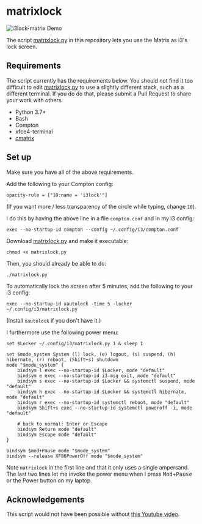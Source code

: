 # matrixlock

![i3lock-matrix Demo](demo.gif)

The script [matrixlock.py](matrixlock.py) in this repository lets you use the
Matrix as i3's lock screen.

## Requirements

The script currently has the requirements below. You should not find it too
difficult to edit [matrixlock.py](matrixlock.py) to use a slightly different
stack, such as a different terminal. If you do do that, please submit a Pull
Request to share your work with others.

 * Python 3.7+
 * Bash
 * Compton
 * xfce4-terminal
 * [cmatrix](https://github.com/abishekvashok/cmatrix)

## Set up

Make sure you have all of the above requirements.

Add the following to your Compton config:

    opacity-rule = ["10:name = 'i3lock'"]

(If you want more / less transparency of the circle while typing, change `10`).

I do this by having the above line in a file `compton.conf` and in my i3 config:

    exec --no-startup-id compton --config ~/.config/i3/compton.conf

Download [matrixlock.py](matrixlock.py) and make it executable:

    chmod +x matrixlock.py

Then, you should already be able to do:

    ./matrixlock.py

To automatically lock the screen after 5 minutes, add the following to your
i3 config:

    exec --no-startup-id xautolock -time 5 -locker ~/.config/i3/matrixlock.py

(Install `xautolock` if you don't have it.)

I furthermore use the following power menu:

```
set $Locker ~/.config/i3/matrixlock.py 1 & sleep 1

set $mode_system System (l) lock, (e) logout, (s) suspend, (h) hibernate, (r) reboot, (Shift+s) shutdown
mode "$mode_system" {
    bindsym l exec --no-startup-id $Locker, mode "default"
    bindsym e exec --no-startup-id i3-msg exit, mode "default"
    bindsym s exec --no-startup-id $Locker && systemctl suspend, mode "default"
    bindsym h exec --no-startup-id $Locker && systemctl hibernate, mode "default"
    bindsym r exec --no-startup-id systemctl reboot, mode "default"
    bindsym Shift+s exec --no-startup-id systemctl poweroff -i, mode "default"  

    # back to normal: Enter or Escape
    bindsym Return mode "default"
    bindsym Escape mode "default"
}

bindsym $mod+Pause mode "$mode_system"
bindsym --release XF86PowerOff mode "$mode_system"
```

Note `matrixlock` in the first line and that it only uses a single ampersand.
The last two lines let me invoke the power menu when I press
<kbd>Mod</kbd>+<kbd>Pause</kbd> or the Power button on my laptop.

## Acknowledgements

This script would not have been possible without
[this Youtube video](https://www.youtube.com/watch?v=jDyQHt2Iiro).
